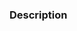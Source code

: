 <!---
Please DO NOT remove any fields from this template. If there is nothing to add, fill in N/A.
Use emojis in the pull request title according to its type:
 - Bug fix: 🐛 Fix ...
 - New feature or enhancement: 🚀 Add ...
 - Documentation: 📖 ...
 - Dependency update: 🌱 Bump ...
For the rest type of the pull requests please use ✨.

Thank you!
--->

### Description
<!---
Please describe your changes in detail.
--->
